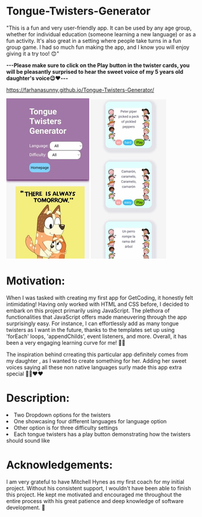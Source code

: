 # Tongue-Twisters-Generator

"This is a fun and very user-friendly app. It can be used by any age group, whether for individual education (someone learning a new language) or as a fun activity. It's also great in a setting where people take turns in a fun group game. I had so much fun making the app, and I know you will enjoy giving it a try too! 😊"

<b>---Please make sure to click on the Play button in the twister cards, you will be pleasantly surprised to hear the sweet voice of my 5 years old daughter's voice😉❤️---</b>

https://farhanasunny.github.io/Tongue-Twisters-Generator/

![Screenshot of the app](https://github.com/FarhanaSunny/Tongue-Twisters-Generator/blob/main/screenshots/sc2.jpeg)
![Screenshot of the app](https://github.com/FarhanaSunny/Tongue-Twisters-Generator/blob/main/screenshots/sc%201.jpeg)

# Motivation:

When I was tasked with creating my first app for GetCoding, it honestly felt intimidating! Having only worked with HTML and CSS before, I decided to embark on this project primarily using JavaScript. The plethora of functionalities that JavaScript offers made maneuvering through the app surprisingly easy. For instance, I can effortlessly add as many tongue twisters as I want in the future, thanks to the templates set up using 'forEach' loops, 'appendChilds', event listeners, and more. Overall, it has been a very engaging learning curve for me! ✌🏼

The inspiration behind crreating this particular app definitely comes from my daughter , as I wanted to create something for her. Adding her sweet voices saying all these non native languages surly made this app extra special 👩‍👧❤️❤

# Description: 

<li>Two Dropdown options for the twisters</li>
<li>One showcasing four different languages for language option</li>
<li>Other option is for three difficulty settings</li>
<li>Each tongue twisters has a play button demonstrating how the twisters should sound like</li>

# Acknowledgements:

I am very grateful to have Mitchell Hynes as my first coach for my initial project. Without his consistent support, I wouldn't have been able to finish this project. He kept me motivated and encouraged me throughout the entire process with his great patience and deep knowledge of software development. 🤗
